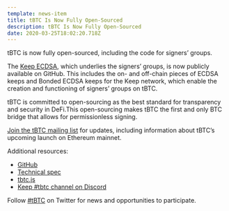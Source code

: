 ```yaml
---
template: news-item
title: tBTC Is Now Fully Open-Sourced
description: tBTC Is Now Fully Open-Sourced
date: 2020-03-25T18:02:20.718Z
---
```

tBTC is now fully open-sourced, including the code for signers’ groups.

The [Keep ECDSA](https://github.com/keep-network/keep-ecdsa), which underlies the signers’ groups, is now publicly available on GitHub. This includes the on- and off-chain pieces of ECDSA keeps and Bonded ECDSA keeps for the Keep network, which enable the creation and functioning of signers’ groups on tBTC.

tBTC is committed to open-sourcing as the best standard for transparency and security in DeFi.This open-sourcing makes tBTC the first and only BTC bridge that allows for permissionless signing.

[Join the tBTC mailing list](https://tbtc.network/#mailing-list) for updates, including information about tBTC’s upcoming launch on Ethereum mainnet.

Additional resources:

* [GitHub](https://github.com/keep-network/tbtc)
* [Technical spec](http://docs.keep.network/tbtc/index.pdf)
* [tbtc.js](https://tbtc.network/news/2020-02-14-announcing-tbtc-js)
* [Keep #tbtc channel on Discord](https://chat.tbtc.network)

Follow [#tBTC](https://twitter.com/hashtag/tBTC) on Twitter for news and
opportunities to participate.
